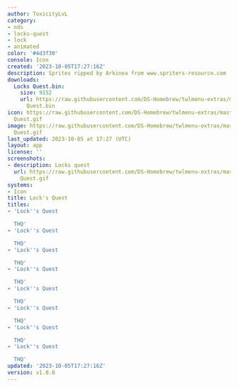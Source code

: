 ```yaml
---
author: ToxicityLvL
category:
- nds
- locks-quest
- lock
- animated
color: '#4d3f30'
console: Icon
created: '2023-10-05T17:27:16Z'
description: Sprites ripped by Arkinea from www.spriters-resource.com
downloads:
  Locks Quest.bin:
    size: 9152
    url: https://raw.githubusercontent.com/DS-Homebrew/twlmenu-extras/master/_nds/TWiLightMenu/icons/Locks
      Quest.bin
icon: https://raw.githubusercontent.com/DS-Homebrew/twlmenu-extras/master/_nds/TWiLightMenu/icons/gif/Locks
  Quest.gif
image: https://raw.githubusercontent.com/DS-Homebrew/twlmenu-extras/master/_nds/TWiLightMenu/icons/gif/Locks
  Quest.gif
last_updated: 2023-10-05 at 17:27 (UTC)
layout: app
license: ''
screenshots:
- description: Locks quest
  url: https://raw.githubusercontent.com/DS-Homebrew/twlmenu-extras/master/_nds/TWiLightMenu/icons/gif/Locks
    Quest.gif
systems:
- Icon
title: Lock's Quest
titles:
- 'Lock''s Quest

  THQ'
- 'Lock''s Quest

  THQ'
- 'Lock''s Quest

  THQ'
- 'Lock''s Quest

  THQ'
- 'Lock''s Quest

  THQ'
- 'Lock''s Quest

  THQ'
- 'Lock''s Quest

  THQ'
- 'Lock''s Quest

  THQ'
updated: '2023-10-05T17:27:16Z'
version: v1.0.0
---
```

